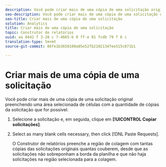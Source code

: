 ```yaml
---
description: Você pode criar mais de uma cópia de uma solicitação original preenchendo uma área selecionada de células com a quantidade de cópias da solicitação que for possível.
seo-description: Você pode criar mais de uma cópia de uma solicitação original preenchendo uma área selecionada de células com a quantidade de cópias da solicitação que for possível.
seo-title: Criar mais de uma cópia de uma solicitação
solution: Analytics
title: Criar mais de uma cópia de uma solicitação
topic: Construtor de relatórios
uuid: aa 8442 f 3-28 c 7-4665-b 0 ff-e 81 fcdb 79 f 6 c
translation-type: tm+mt
source-git-commit: 86fe1b3650100a05e52fb2102134fee515c871b1

---
```



# Criar mais de uma cópia de uma solicitação

Você pode criar mais de uma cópia de uma solicitação original preenchendo uma área selecionada de células com a quantidade de cópias da solicitação que for possível.

1. Selecione a solicitação e, em seguida, clique em **[!UICONTROL Copiar solicitações]**.
1. Select as many blank cells necessary, then click [!DNL Paste Requests].

   O Construtor de relatórios preenche a região de colagem com tantas cópias das solicitações originais quantas couberem, desde que as solicitações não sobreponham a borda da planilha e que não haja solicitações na região selecionada para a colagem.
